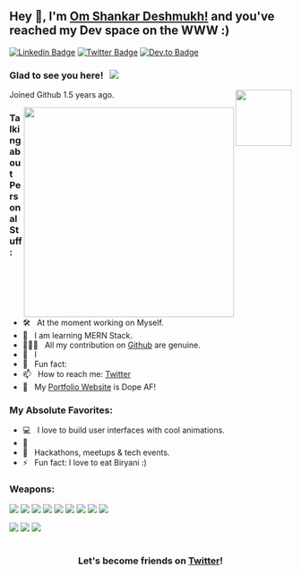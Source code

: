 ## Hey 👋, I'm [Om Shankar Deshmukh!](https:) and you've reached my Dev space on the WWW :)

<!-- [![Website Badge](https://img.shields.io/badge/Website-3b5998?style=flat-square&logo=google-chrome&logoColor=white)](https://www.harshkumarpandey.com/) -->

[![Linkedin Badge](https://img.shields.io/badge/LinkedIn-0077B5?style=for-the-badge&logo=linkedin&logoColor=white)]([https://www.linkedin.com/in/harshpandey002/](https://www.linkedin.com/in/om-shankar-deshmukh-7431b9245/)) 
[![Twitter Badge](https://img.shields.io/badge/Twitter-1DA1F2?style=for-the-badge&logo=twitter&logoColor=white)]([https://twitter.com/harshpandey002](https://twitter.com/Deshmukhom01))
[![Dev.to Badge](https://img.shields.io/badge/Instagram-E1306C?style=for-the-badge&logo=instagram&logoColor=white)](https://www.instagram.com/deshmukh_omm/)
 
### Glad to see you here! &nbsp; ![](https://komarev.com/ghpvc/?username=omshankardeshmukh01&color=blue)

<img align="right" width="100" alt="" src="assets/rzp.gif" />


 
Joined Github 1.5 years ago.

<img align="right" width="375" alt="" src="https://media.giphy.com/media/QN6NnhbgfOpoI/giphy.gif" />

### Talking about Personal Stuff:

- 🛠 &nbsp; At the moment working on Myself.
- 👀 &nbsp; I am learning MERN Stack.
- 👨🏻‍💻 &nbsp; All my contribution on [Github](https://github.com/OmShankarDeshmukh01) are genuine.
- 📝 &nbsp; I 
- 👾 &nbsp; Fun fact:
- 📫 &nbsp; How to reach me: [Twitter](https://twitter.com/Deshmukhom01) 
- 🚀 &nbsp; My [Portfolio Website](https:) is Dope AF!
<!-- - 💬 &nbsp; Ask me about anything [here](https://github.com/bhatvikrant/bhatVikrant/issues/1)! I am happy to help. -->
<!-- - 📝 &nbsp; Checkout my [Resume](https://github.com/bhatvikrant/bhatvikrant/blob/master/resume.pdf). (Haven't update it in a while, but here you go) -->
### My Absolute Favorites:

- 💻 &nbsp; I love to build user interfaces with cool animations.
- 📰 &nbsp; 
- 🍕 &nbsp; Hackathons, meetups & tech events.
- ⚡ &nbsp; Fun fact: I love to eat Biryani :)

### Weapons:

<a href="#"><img src="https://img.shields.io/badge/HTML5-red?style=for-the-badge&logo=html5&labelColor=black&color=E34F26"/></a>
<a href="#"><img src="https://img.shields.io/badge/CSS3-white?style=for-the-badge&logo=css3&logoColor=1572B6&labelColor=black&color=1572B6" /></a>
<a href="#"><img src="https://img.shields.io/badge/Javascript-yellow?style=for-the-badge&logo=javascript&labelColor=black&color=c89100"/></a>
<a href="#"><img src="https://img.shields.io/badge/MongoDB-green?style=for-the-badge&logo=mongodb&labelColor=black&color=409040"/></a>
<a href="#"><img src="https://img.shields.io/badge/Express-black?style=for-the-badge&logo=express&labelColor=black&color=1f1f1f"/></a>
<a href="#"><img src="https://img.shields.io/badge/React-blue?style=for-the-badge&logo=react&labelColor=black&color=3a8296"/></a>
<a href="#"><img src="https://img.shields.io/badge/Node.JS-blue?style=for-the-badge&logo=node.js&logoColor=lime&labelColor=black&color=236b23"/></a>
<a href="#"><img src="https://img.shields.io/badge/Tailwind%20CSS-black?style=for-the-badge&logo=tailwindcss&labelColor=black&color=1CA1B8"/></a>
<a href="#"><img src="https://img.shields.io/badge/Next.js-black?style=for-the-badge&logo=Next.js&&logoColor=white&labelColor=black&color=2E2E2E"/></a>


<a href="#"><img src="https://img.shields.io/badge/Git-red?style=for-the-badge&logo=git&labelColor=black&color=red"/></a>
<a href="#"><img src="https://img.shields.io/badge/GitHub-black?style=for-the-badge&logo=github&labelColor=black&color=181717"/></a>
<a href="#"><img src="https://img.shields.io/badge/VSCode-cyan?style=for-the-badge&logo=visual%20studio%20code&labelColor=00497a&color=007ACC"/></a>

#

<div align="center">

### Let's become friends on [Twitter](https://twitter.com/Deshmukhom01)!

</div>

